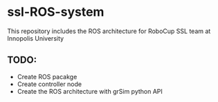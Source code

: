 # ssl-ROS-system
This repository includes the ROS architecture for RoboCup SSL team at Innopolis University

## TODO:

* Create ROS pacakge
* Create controller node
* Create the ROS architecture with grSim python API